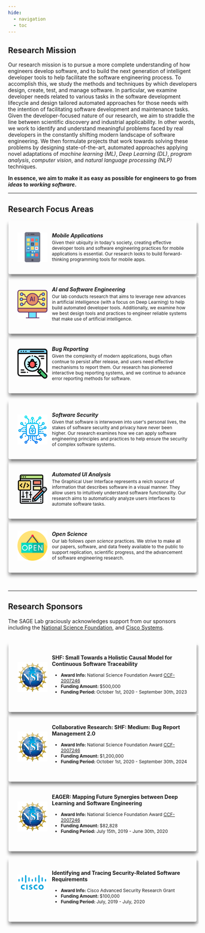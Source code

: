 ```yaml
---
hide:
  - navigation
  - toc
---
```


<style>

  .responsive-grid {
    display: grid;
    width: 100%;
    grid-template-columns: repeat(1, 1fr);
    gap: 2rem;
  }

  @media screen and (min-width: 64rem) {
    .responsive-grid {
      grid-template-columns: repeat(3, 1fr);
    }
  }

  .card-wrapper {
    text-decoration: none;
    transition: none;
    background: none;
    padding: 0;
  }

  .card {
    position: relative;
    padding: 1.5rem;
    display: flex;
    flex-direction: row;
    -moz-box-align: center;
    align-items: center;
    height: 100%;
    -moz-box-pack: start;
    justify-content: flex-start;
    box-shadow: rgba(0, 0, 0, 0.1) 0.4rem 0.4rem 0px -0.0625rem, rgba(0, 0, 0, 0.40) 0px 0.50rem 0.5rem 0px;
    transition: all 0.6s cubic-bezier(0.165, 0.84, 0.44, 1) 0s;
  }

  .card:hover {
    box-shadow: rgba(0, 0, 0, 0.4) 0.40rem 0.40rem 0px -0.0625rem, rgba(0, 0, 0, 0.60) 0px 0.50rem 0.5rem 0px;
  }

  @media screen and (min-width: 75rem) {
    .card {
      padding: 2rem 2.5rem;
      margin: 0px 1px;
      border-radius: 4px;
    }
  }

  @media screen and (min-width: 36rem) {
    .card {
      padding: 1rem 1.5rem;
      margin: 0px 1px;
      border-radius: 4px;

    }
  }

  .card .logo {
    margin-right: 0.75rem;
    width: 80px;
    height: 80px;
  }

  .card .card-content {
    display: flex;
    flex: 1 1 0%;
    flex-direction: column;
    width: 100%;
  }

  .card .card-content h5 {
    margin: 0;
  }
  
    .card .card-content h4 {
    margin: 0;
  }

  .card .card-content p {
    margin-top: 0.25em;
    margin-bottom: 0;
    font-size: 12px;
  }
  
    .card .card-content li {
    font-size: 12px;
  }

  .card .card-content code {
    background: rgba(0, 0, 0, 0.05) none repeat scroll 0% 0%;
    padding: 2px 6px;
    border-radius: 4px;
  }


  .component-wrapper span.em {
    color: rgb(61, 61, 61);
  }

  .component-wrapper a {
    transition: color 125ms;
    padding: 2px 6px;
    margin: 0px 1px;
    border-radius: 4px;
    display: inline;
    cursor: pointer;
  }

  .component-wrapper a:hover {
    color: var(--md-typeset-a-color);
    background: var(--md-accent-fg-color--transparent);
  }
</style>

## Research Mission

Our research mission is to pursue a more complete understanding of how engineers develop software, and to build the next generation of intelligent developer tools to help facilitate the software engineering process. To accomplish this, we study the methods and techniques by which developers design, create, test, and manage software. In particular, we examine developer needs related to various tasks in the software development lifecycle and design tailored automated approaches for those needs with the intention of facilitating software development and maintenance tasks. Given the developer-focused nature of our research, we aim to straddle the line between scientific discovery and industrial applicability. In other words, we work to identify and understand meaningful problems faced by real developers in the constantly shifting modern landscape of software engineering. We then formulate projects that work towards solving these problems by designing state-of-the-art, automated approaches applying novel adaptations of *machine learning (ML)*, *Deep Learning (DL)*, *program analysis*, *computer vision*, and *natural language processing (NLP)* techniques.

**In essence, we aim to make it as easy as possible for engineers to go from *ideas* to *working software*.**

---

## Research Focus Areas

<div class="responsive-grid">
	<div class="card">
		<div class="logo">
			<img src="../images/smartphone.png" alt="Illustration of a modern smartphone.">
       </div>
<div class="card-content">
       	<h5>Mobile Applications</h5>
          <p>Given their ubiquity in today's society, creating effective developer tools and software engineering practices for mobile applications is essential. Our research looks to build forward-thinking programming tools for mobile apps.</p>
</div>
</div>
<!-- Networking -->
<div class="card">
	<div class="logo">
            <img src="../images/ai.png" alt="Depiction of Computer AI.">
          </div>
          <div class="card-content">
            <h5>AI and Software Engineering</h5>
            <p>Our lab conducts research that aims to leverage new advances in artificial intelligence (with a focus on Deep Learning) to help build automated developer tools. Additionally, we examine how we best design tools and practices to engineer reliable systems that make use of artificial intelligence.</p>
          </div>
        </div>
        <!-- Customize -->
<div class="card">
          <div class="logo">
            <img src="../images/bug.png" alt="Bug illustrated in Code.">
          </div>
          <div class="card-content">
            <h5>Bug Reporting</h5>
            <p>Given the complexity of modern applications, bugs often contnue to persist after release, and users need effective mechanisms to report them. Our research has pioneered interactive bug reporting systems, and we continue to advance error reporting methods for software.</p>
          </div>
        </div>
        <br>
      </div>


  <div class="responsive-grid">
        <div class="card">
          <div class="logo">
            <img src="../images/security.png" alt="Depiction of a Lock denoting computer security.">
          </div>
          <div class="card-content">
            <h5>Software Security</h5>
            <p>Given that software is interwoven into user's personal lives, the stakes of software security and privacy have never been higher. Our research examines how we can apply software engineering principles and practices to help ensure the security of complex software systems.</p>
          </div>
        </div>
 <div class="card">
          <div class="logo">
            <img src="../images/gui.png" alt="Depiction of a Lock denoting computer security.">
          </div>
          <div class="card-content">
            <h5>Automated UI Analysis</h5>
            <p>The Graphical User Interface represents a reich source of information that describes software in a visual manner. They allow users to intuitively understand software functionality. Our research aims to automatically analyze users interfaces to automate software tasks.</p>
          </div>
        </div>
<div class="card">
          <div class="logo">
            <img src="../images/open.png" alt="Depiction of a Lock denoting computer security.">
          </div>
          <div class="card-content">
            <h5>Open Science</h5>
            <p>Our lab follows <i>open science</i> practices. We strive to make all our papers, software, and data freely available to the public to support replication, scientific progress, and the advancement of software engineering research.</p>
          </div>
        </div>
        <br>
        <br>
  </div>
  
---
  
## Research Sponsors

The SAGE Lab graciously acknowledges support from our sponsors including the [National Science Foundation](https://www.nsf.gov), and [Cisco Systems](https://research.cisco.com).

<br>
<div class="responsive-grid">
	<div class="card">
		<div class="logo">
			<img src="../images/nsf.png" alt="NSF Logo">
       </div>
<div class="card-content">
       	<h4>SHF: Small Towards a Holistic Causal Model for Continuous Software Traceability</h4>
          <ul>
          <li><b>Award Info: </b> National Science Foundation Award <a href="https://www.nsf.gov/awardsearch/showAward?AWD_ID=2007246&HistoricalAwards=false">CCF-2007246</a></li>
          <li><b>Funding Amount: </b> $500,000</li>
          <li><b>Funding Period: </b> October 1st, 2020 - September 30th, 2023</li>
          </ul>
</div>
</div>
<div class="card">
		<div class="logo">
			<img src="../images/nsf.png" alt="NSF Logo">
       </div>
<div class="card-content">
       	<h4>Collaborative Research: SHF: Medium: Bug Report Management 2.0</h4>
          <ul>
          <li><b>Award Info: </b> National Science Foundation Award <a href="https://www.nsf.gov/awardsearch/showAward?AWD_ID=1955853&HistoricalAwards=false">CCF-2007246</a></li>
          <li><b>Funding Amount: </b> $1,200,000</li>
          <li><b>Funding Period: </b> October 1st, 2020 - September 30th, 2024</li>
          </ul>
</div>
</div>
<div class="card">
		<div class="logo">
			<img src="../images/nsf.png" alt="NSF Logo">
       </div>
<div class="card-content">
       	<h4>EAGER: Mapping Future Synergies between Deep Learning and Software Engineering</h4>
          <ul>
          <li><b>Award Info: </b> National Science Foundation Award <a href="https://www.nsf.gov/awardsearch/showAward?AWD_ID=1927679">CCF-2007246</a></li>
          <li><b>Funding Amount: </b> $82,828</li>
          <li><b>Funding Period: </b> July 15th, 2019 - June 30th, 2020</li>
          </ul>
</div>
</div>
<br>
</div>
      
<div class="responsive-grid">
<div class="card">
		<div class="logo">
			<img src="../images/cisco.png" alt="NSF Logo">
       </div>
<div class="card-content">
       	<h4>Identifying and Tracing Security-Related Software Requirements</h4>
          <ul>
          <li><b>Award Info: </b> Cisco Advanced Security Research Grant</li>
          <li><b>Funding Amount: </b> $100,000</li>
          <li><b>Funding Period: </b> July, 2019 - July, 2020</li>
          </ul>
</div>
</div>
</div>
